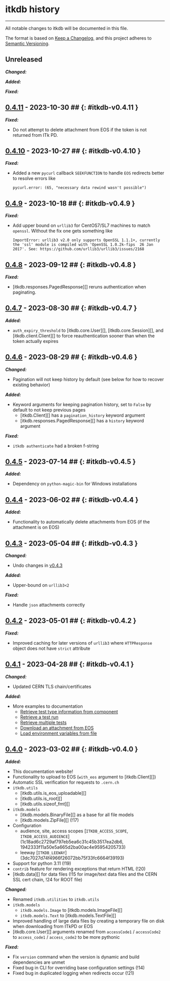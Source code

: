 # itkdb history

---

All notable changes to itkdb will be documented in this file.

The format is based on [Keep a Changelog](https://keepachangelog.com/en/1.0.0/),
and this project adheres to
[Semantic Versioning](https://semver.org/spec/v2.0.0.html).

## Unreleased

**_Changed:_**

**_Added:_**

**_Fixed:_**

## [0.4.11](https://gitlab.cern.ch/atlas-itk/sw/db/itkdb/-/tags/v0.4.11) - 2023-10-30 ## {: #itkdb-v0.4.11 }

**_Fixed:_**

- Do not attempt to delete attachment from EOS if the token is not returned from
  ITk PD.

## [0.4.10](https://gitlab.cern.ch/atlas-itk/sw/db/itkdb/-/tags/v0.4.10) - 2023-10-27 ## {: #itkdb-v0.4.10 }

**_Fixed:_**

- Added a new `pycurl` callback `SEEKFUNCTION` to handle `EOS` redirects better
  to resolve errors like

  ```
  pycurl.error: (65, "necessary data rewind wasn't possible")
  ```

## [0.4.9](https://gitlab.cern.ch/atlas-itk/sw/db/itkdb/-/tags/v0.4.9) - 2023-10-18 ## {: #itkdb-v0.4.9 }

**_Fixed:_**

- Add upper bound on `urllib3` for CentOS7/SL7 machines to match `openssl`.
  Without the fix one gets something like

  ```
  ImportError: urllib3 v2.0 only supports OpenSSL 1.1.1+, currently the 'ssl' module is compiled with 'OpenSSL 1.0.2k-fips  26 Jan 2017'. See: https://github.com/urllib3/urllib3/issues/2168
  ```

## [0.4.8](https://gitlab.cern.ch/atlas-itk/sw/db/itkdb/-/tags/v0.4.8) - 2023-09-12 ## {: #itkdb-v0.4.8 }

**_Fixed:_**

- [itkdb.responses.PagedResponse][] reruns authentication when paginating.

## [0.4.7](https://gitlab.cern.ch/atlas-itk/sw/db/itkdb/-/tags/v0.4.7) - 2023-08-30 ## {: #itkdb-v0.4.7 }

**_Added:_**

- `auth_expiry_threshold` to [itkdb.core.User][], [itkdb.core.Session][], and
  [itkdb.client.Client][] to force reauthentication sooner than when the token
  actually expires

## [0.4.6](https://gitlab.cern.ch/atlas-itk/sw/db/itkdb/-/tags/v0.4.6) - 2023-08-29 ## {: #itkdb-v0.4.6 }

**_Changed:_**

- Pagination will not keep history by default (see below for how to recover
  existing behavior)

**_Added:_**

- Keyword arguments for keeping pagination history, set to `False` by default to
  not keep previous pages
  - [itkdb.Client][] has a `pagination_history` keyword argument
  - [itkdb.responses.PagedResponse][] has a `history` keyword argument

**_Fixed:_**

- `itkdb authenticate` had a broken f-string

## [0.4.5](https://gitlab.cern.ch/atlas-itk/sw/db/itkdb/-/tags/v0.4.5) - 2023-07-14 ## {: #itkdb-v0.4.5 }

**_Added:_**

- Dependency on `python-magic-bin` for Windows installations

## [0.4.4](https://gitlab.cern.ch/atlas-itk/sw/db/itkdb/-/tags/v0.4.4) - 2023-06-02 ## {: #itkdb-v0.4.4 }

**_Added:_**

- Functionality to automatically delete attachments from EOS (if the attachment
  is on EOS)

## [0.4.3](https://gitlab.cern.ch/atlas-itk/sw/db/itkdb/-/tags/v0.4.3) - 2023-05-04 ## {: #itkdb-v0.4.3 }

**_Changed:_**

- Undo changes in [v0.4.3](#itkdb-v0.4.3)

**_Added:_**

- Upper-bound on `urllib3<2`

**_Fixed:_**

- Handle `json` attachments correctly

## [0.4.2](https://gitlab.cern.ch/atlas-itk/sw/db/itkdb/-/tags/v0.4.2) - 2023-05-01 ## {: #itkdb-v0.4.2 }

**_Fixed:_**

- Improved caching for later versions of `urllib3` where `HTTPResponse` object
  does not have `strict` attribute

## [0.4.1](https://gitlab.cern.ch/atlas-itk/sw/db/itkdb/-/tags/v0.4.1) - 2023-04-28 ## {: #itkdb-v0.4.1 }

**_Changed:_**

- Updated CERN TLS chain/certificates

**_Added:_**

- More examples to documentation
  - [Retrieve test type information from component](../examples/#retrieve-test-type-information-from-component)
  - [Retrieve a test run](../examples/#retrieve-a-test-run)
  - [Retrieve multiple tests](../examples/#retrieve-multiple-tests)
  - [Download an attachment from EOS](../examples/#download-an-attachment-from-eos)
  - [Load environment variables from file](../config/#load-environment-variables-from-file)

## [0.4.0](https://gitlab.cern.ch/atlas-itk/sw/db/itkdb/-/tags/v0.4.0) - 2023-03-02 ## {: #itkdb-v0.4.0 }

**_Added:_**

- This documentation website!
- Functionality to upload to EOS (`with_eos` argument to [itkdb.Client][])
- Automatic SSL verification for requests to `.cern.ch`
- `itkdb.utils`
  - [itkdb.utils.is_eos_uploadable][]
  - [itkdb.utils.is_root][]
  - [itkdb.utils.sizeof_fmt][]
- `itkdb.models`
  - [itkdb.models.BinaryFile][] as a base for all file models
  - [itkdb.models.ZipFile][] (!17)
- Configuration
  - audience, site, access scopes [`ITKDB_ACCESS_SCOPE`,
    `ITKDB_ACCESS_AUDIENCE`] (1c18ad6c2729af797eb5ea6c31c45b3517ea2db6,
    1942333f11a50e5a665d2ba00ac4e95954205733)
  - leeway [`ITKDB_LEEWAY`] (3dc7027d74f4966f26072bb75f33fc6664f39193)
- Support for python 3.11 (!19)
- `contrib` feature for rendering exceptions that return HTML (!20)
- [itkdb.data][] for data files (!15 for image/text data files and the CERN SSL
  cert chain, !24 for ROOT file)

**_Changed:_**

- Renamed `itkdb.utilities` to `itkdb.utils`
- `itkdb.models`
  - `itkdb.models.Image` to [itkdb.models.ImageFile][]
  - `itkdb.models.Text` to [itkdb.models.TextFile][]
- Improved handling of large data files by creating a temporary file on disk
  when downloading from ITkPD or EOS
- [itkdb.core.User][] arguments renamed from `accessCode1` / `accessCode2` to
  `access_code1` / `access_code2` to be more pythonic

**_Fixed:_**

- Fix `version` command when the version is dynamic and build dependencies are
  unmet
- Fixed bug in CLI for overriding base configuration settings (!14)
- Fixed bug in duplicated logging when redirects occur (!21)
